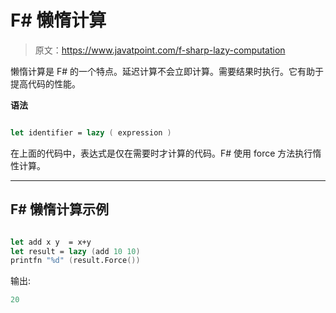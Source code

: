 # F# 懒惰计算

> 原文：<https://www.javatpoint.com/f-sharp-lazy-computation>

懒惰计算是 F# 的一个特点。延迟计算不会立即计算。需要结果时执行。它有助于提高代码的性能。

**语法**

```fsharp

let identifier = lazy ( expression )

```

在上面的代码中，表达式是仅在需要时才计算的代码。F# 使用 force 方法执行惰性计算。

* * *

## F# 懒惰计算示例

```fsharp

let add x y  = x+y
let result = lazy (add 10 10)
printfn "%d" (result.Force())

```

输出:

```fsharp
20

```